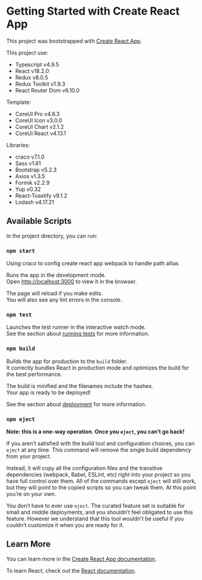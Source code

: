 # Getting Started with Create React App

This project was bootstrapped with [Create React App](https://github.com/facebook/create-react-app).

This project use:
- Typescript v4.9.5
- React v18.2.0
- Redux v8.0.5
- Redux Toolkit v1.9.3
- React Router Dom v6.10.0

Template:
- CoreUI Pro v4.6.3
- CoreUI Icon v3.0.0
- CoreUI Chart v2.1.2
- CoreUI React v4.13.1

Libraries:
- craco v7.1.0
- Sass v1.61
- Bootstrap v5.2.3
- Axios v1.3.5
- Formik v2.2.9
- Yup v0.32
- React-Toastify v9.1.2
- Lodash v4.17.21



## Available Scripts

In the project directory, you can run:

### `npm start`
Using craco to config create react app webpack to handle path allias

Runs the app in the development mode.\
Open [http://localhost:3000](http://localhost:3000) to view it in the browser.

The page will reload if you make edits.\
You will also see any lint errors in the console.

### `npm test`

Launches the test runner in the interactive watch mode.\
See the section about [running tests](https://facebook.github.io/create-react-app/docs/running-tests) for more information.

### `npm build`

Builds the app for production to the `build` folder.\
It correctly bundles React in production mode and optimizes the build for the best performance.

The build is minified and the filenames include the hashes.\
Your app is ready to be deployed!

See the section about [deployment](https://facebook.github.io/create-react-app/docs/deployment) for more information.

### `npm eject`

**Note: this is a one-way operation. Once you `eject`, you can’t go back!**

If you aren’t satisfied with the build tool and configuration choices, you can `eject` at any time. This command will remove the single build dependency from your project.

Instead, it will copy all the configuration files and the transitive dependencies (webpack, Babel, ESLint, etc) right into your project so you have full control over them. All of the commands except `eject` will still work, but they will point to the copied scripts so you can tweak them. At this point you’re on your own.

You don’t have to ever use `eject`. The curated feature set is suitable for small and middle deployments, and you shouldn’t feel obligated to use this feature. However we understand that this tool wouldn’t be useful if you couldn’t customize it when you are ready for it.

## Learn More

You can learn more in the [Create React App documentation](https://facebook.github.io/create-react-app/docs/getting-started).

To learn React, check out the [React documentation](https://reactjs.org/).
